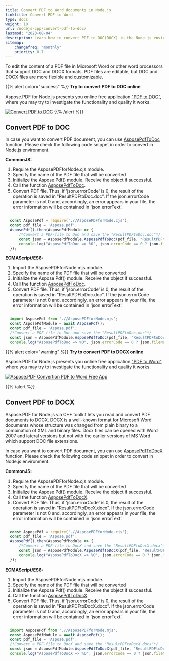 ```yaml
---
title: Convert PDF to Word documents in Node.js
linktitle: Convert PDF to Word
type: docs
weight: 10
url: /nodejs-cpp/convert-pdf-to-doc/
lastmod: "2023-08-04"
description: Learn how to convert PDF to DOC(DOCX) in the Node.js environment.
sitemap:
    changefreq: "monthly"
    priority: 0.7
---
```


To edit the content of a PDF file in Microsoft Word or other word processors that support DOC and DOCX formats. PDF files are editable, but DOC and DOCX files are more flexible and customizable.

{{% alert color="success" %}}
**Try to convert PDF to DOC online**

Aspose.PDF for Node.js presents you online free application ["PDF to DOC"](https://products.aspose.app/pdf/conversion/pdf-to-doc), where you may try to investigate the functionality and quality it works.

[![Convert PDF to DOC](/pdf/nodejs-cpp/images/pdf_to_word.png)](https://products.aspose.app/pdf/conversion/pdf-to-doc)
{{% /alert %}}

## Convert PDF to DOC

In case you want to convert PDF document, you can use [AsposePdfToDoc](https://reference.aspose.com/pdf/nodejs-cpp/convert/asposepdftodoc/) function. 
Please check the following code snippet in order to convert in Node.js environment.

**CommonJS:**

1. Require the AsposePDFforNode.сjs module.
1. Specify the name of the PDF file that will be converted
1. Initialize the Aspose Pdf() module. Receive the object if successful.
1. Call the function [AsposePdfToDoc](https://reference.aspose.com/pdf/nodejs-cpp/convert/asposepdftodoc/).
1. Convert PDF file. Thus, if 'json.errorCode' is 0, the result of the operation is saved in "ResultPDFtoDoc.doc". If the json.errorCode parameter is not 0 and, accordingly, an error appears in your file, the error information will be contained in 'json.errorText'.

```cjs

  const AsposePdf = require('.//AsposePDFforNode.cjs');
  const pdf_file = 'Aspose.pdf';
  AsposePdf().then(AsposePdfModule => {
      /*Convert a PDF-file to Doc and save the "ResultPDFtoDoc.doc"*/
      const json = AsposePdfModule.AsposePdfToDoc(pdf_file, "ResultPDFtoDoc.doc");
      console.log("AsposePdfToDoc => %O", json.errorCode == 0 ? json.fileNameResult : json.errorText);
  });
```

**ECMAScript/ES6:**

1. Import the AsposePDFforNode.mjs module.
1. Specify the name of the PDF file that will be converted
1. Initialize the Aspose Pdf() module. Receive the object if successful.
1. Call the function [AsposePdfToDoc](https://reference.aspose.com/pdf/nodejs-cpp/convert/asposepdftodoc/).
1. Convert PDF file. Thus, if 'json.errorCode' is 0, the result of the operation is saved in "ResultPDFtoDoc.doc". If the json.errorCode parameter is not 0 and, accordingly, an error appears in your file, the error information will be contained in 'json.errorText'.

```mjs

  import AsposePdf from './/AsposePDFforNode.mjs';
  const AsposePdfModule = await AsposePdf();
  const pdf_file = 'Aspose.pdf';
  /*Convert a PDF-file to Doc and save the "ResultPDFtoDoc.doc"*/
  const json = AsposePdfModule.AsposePdfToDoc(pdf_file, "ResultPDFtoDoc.doc");
  console.log("AsposePdfToDoc => %O", json.errorCode == 0 ? json.fileNameResult : json.errorText);
```

{{% alert color="warning" %}}
**Try to convert PDF to DOCX online**

Aspose.PDF for Node.js presents you online free application ["PDF to Word"](https://products.aspose.app/pdf/conversion/pdf-to-docx), where you may try to investigate the functionality and quality it works.

[![Aspose.PDF Convertion PDF to Word Free App](/pdf/nodejs-cpp/images/pdf_to_word.png)](https://products.aspose.app/pdf/conversion/pdf-to-docx)

{{% /alert %}}

## Convert PDF to DOCX

Aspose.PDF for Node.js via C++ toolkit lets you read and convert PDF documents to DOCX. DOCX is a well-known format for Microsoft Word documents whose structure was changed from plain binary to a combination of XML and binary files. Docx files can be opened with Word 2007 and lateral versions but not with the earlier versions of MS Word which support DOC file extensions.

In case you want to convert PDF document, you can use [AsposePdfToDocX](https://reference.aspose.com/pdf/nodejs-cpp/convert/asposepdftodocx/) function. 
Please check the following code snippet in order to convert in Node.js environment.

**CommonJS:**

1. Require the AsposePDFforNode.сjs module.
1. Specify the name of the PDF file that will be converted
1. Initialize the Aspose Pdf() module. Receive the object if successful.
1. Call the function [AsposePdfToDocX](https://reference.aspose.com/pdf/nodejs-cpp/convert/asposepdftodocx/).
1. Convert PDF file. Thus, if 'json.errorCode' is 0, the result of the operation is saved in "ResultPDFtoDocX.docx". If the json.errorCode parameter is not 0 and, accordingly, an error appears in your file, the error information will be contained in 'json.errorText'.

```cjs

  const AsposePdf = require('.//AsposePDFforNode.cjs');
  const pdf_file = 'Aspose.pdf';
  AsposePdf().then(AsposePdfModule => {
      /*Convert a PDF-file to DocX and save the "ResultPDFtoDocX.docx"*/
      const json = AsposePdfModule.AsposePdfToDocX(pdf_file, "ResultPDFtoDocX.docx");
      console.log("AsposePdfToDocX => %O", json.errorCode == 0 ? json.fileNameResult : json.errorText);
  });
```

**ECMAScript/ES6:**

1. Import the AsposePDFforNode.mjs module.
1. Specify the name of the PDF file that will be converted
1. Initialize the Aspose Pdf() module. Receive the object if successful.
1. Call the function [AsposePdfToDocX](https://reference.aspose.com/pdf/nodejs-cpp/convert/asposepdftodocx/).
1. Convert PDF file. Thus, if 'json.errorCode' is 0, the result of the operation is saved in "ResultPDFtoDocX.docx". If the json.errorCode parameter is not 0 and, accordingly, an error appears in your file, the error information will be contained in 'json.errorText'.

```mjs

  import AsposePdf from './/AsposePDFforNode.mjs';
  const AsposePdfModule = await AsposePdf();
  const pdf_file = 'Aspose.pdf';
  /*Convert a PDF-file to DocX and save the "ResultPDFtoDocX.docx"*/
  const json = AsposePdfModule.AsposePdfToDocX(pdf_file, "ResultPDFtoDocX.docx");
  console.log("AsposePdfToDocX => %O", json.errorCode == 0 ? json.fileNameResult : json.errorText);
```


